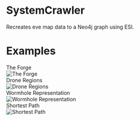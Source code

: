 # SystemCrawler
Recreates eve map data to a Neo4j graph using ESI.
# Examples
The Forge    
![The Forge](http://i.imgur.com/X6bZBJo.png)    
Drone Regions    
![Drone Regions](http://i.imgur.com/fqjqDO5.png)    
Wormhole Representation    
![Wormhole Representation](http://i.imgur.com/VUao0Iq.png)    
Shortest Path    
![Shortest Path](http://i.imgur.com/qbuXIaG.png)
